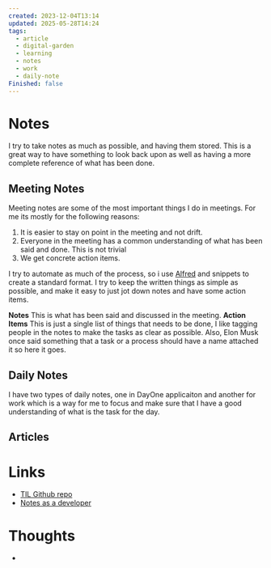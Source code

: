 ```yaml
---
created: 2023-12-04T13:14
updated: 2025-05-28T14:24
tags:
  - article
  - digital-garden
  - learning
  - notes
  - work
  - daily-note
Finished: false
---
```


# Notes
I try to take notes as much as possible, and having them stored. This is a great way to have something to look back upon as well as having a more complete reference of what has been done. 


## Meeting Notes

Meeting notes are some of the most important things I do in meetings. For me its mostly for the following reasons: 
1. It is easier to stay on point in the meeting and not drift. 
2. Everyone in the meeting has a common understanding of what has been said and done. This is not trivial 
3. We get concrete action items. 
   
I try to automate as much of the process, so i use [Alfred](../../Mac/Alfred.md) and snippets to create a standard format. I try to keep the written things as simple as possible, and make it easy to just jot down notes and have some action items. 

**Notes**
This is what has been said and discussed in the meeting. 
**Action Items**
This is just a single list of things that needs to be done, I like tagging people in the notes to make the tasks as clear as possible. Also, Elon Musk once said something that a task or a process should have a name attached it so here it goes. 

## Daily Notes
I have two types of daily notes, one in DayOne applicaiton and another for work which is a way for me to focus and make sure that I have a good understanding of what is the task for the day. 

## Articles



# Links
- [TIL Github repo](https://github.com/williln/til) 
- [Notes as a developer](https://hamatti.org/posts/how-i-take-work-notes-as-a-developer/)

# Thoughts 
- 


